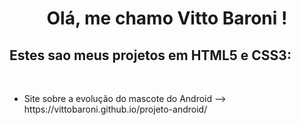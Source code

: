<div align="center">
     <h1>  Olá, me chamo Vitto Baroni ! </h1>
</div>

<h2>Estes sao meus projetos em HTML5 e CSS3: </h2><br>

<ul>
    <li> Site sobre a evolução do mascote do Android --> https://vittobaroni.github.io/projeto-android/</li> 
</ul>
